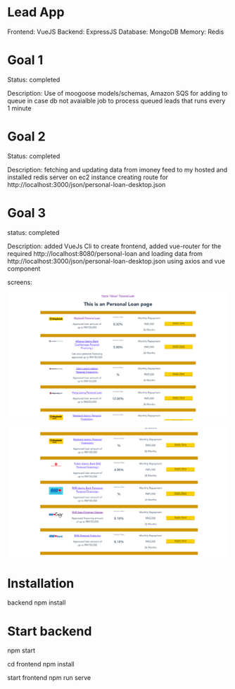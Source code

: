 # Lead App
Frontend: VueJS
Backend: ExpressJS
Database: MongoDB
Memory: Redis


# Goal 1

Status: completed

Description:
Use of moogoose models/schemas,
Amazon SQS for adding to queue in case db not avaialble
job to process queued leads that runs every 1 minute

# Goal 2

Status: completed

Description:
fetching and updating data from imoney feed to my hosted and installed redis server on ec2 instance
creating route for http://localhost:3000/json/personal-loan-desktop.json


# Goal 3

status: completed

Description: added VueJs Cli to create frontend, added vue-router for the required
http://localhost:8080/personal-loan
and loading data from http://localhost:3000/json/personal-loan-desktop.json using axios and vue component



screens:

![picture](screen_goal_3_a.png)

![picture](screen_goal_3_b.png)


# Installation
backend
npm install

# Start backend
npm start

cd frontend
npm install

start frontend
npm run serve